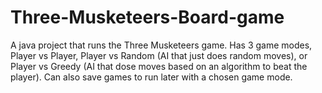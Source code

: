 # Three-Musketeers-Board-game
A java project that runs the Three Musketeers game. Has 3 game modes, Player vs Player, Player vs Random (AI that just does random moves), or Player vs Greedy (AI that dose moves based on an algorithm to beat the player). Can also save games to run later with a chosen game mode. 

